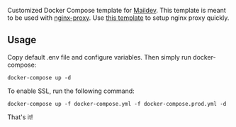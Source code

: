Customized Docker Compose template for [Maildev](https://danfarrelly.nyc/MailDev/). This template is meant to be used with [nginx-proxy](https://github.com/jwilder/nginx-proxy). Use [this template](https://github.com/rann91/docker-compose-nginx-proxy) to setup nginx proxy quickly.

## Usage

Copy default .env file and configure variables. Then simply run docker-compose:

```
docker-compose up -d
```

To enable SSL, run the following command:

```
docker-compose up -f docker-compose.yml -f docker-compose.prod.yml -d
```

That's it!
